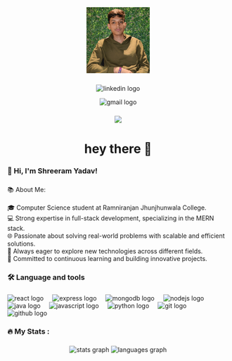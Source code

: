 <div align="center">
  <img height="150" src="pic_crop_copy1.gif" />
</div>

###

<div align="center">
  <!-- LinkedIn Badge with onclick -->
  <img 
    src="https://img.shields.io/static/v1?message=LinkedIn&logo=linkedin&label=&color=0077B5&logoColor=white&labelColor=&style=for-the-badge" 
    height="25" 
    alt="linkedin logo" 
    onclick="openLink('https://www.linkedin.com/in/shreeram-yadav-446431271')" 
    style="cursor: pointer;"
  />
  
  <!-- Gmail Badge with onclick -->
  <img 
    src="https://img.shields.io/static/v1?message=Gmail&logo=gmail&label=&color=D14836&logoColor=white&labelColor=&style=for-the-badge" 
    height="25" 
    alt="gmail logo" 
    onclick="openLink('mailto:yadavshreeram147@gmail.com')" 
    style="cursor: pointer;"
  />
  
</div>

###

<div align="center">
  <img src="https://visitor-badge.laobi.icu/badge?page_id=shreeram2011.shreeram2011&" />
</div>

###

<h1 align="center">hey there 👋</h1>

###

<h3 align="left">👋 Hi, I'm Shreeram Yadav!</h3>

###

<p align="left">📚 About Me:<br><br>🎓 Computer Science student at Ramniranjan Jhunjhunwala College.<br>💻 Strong expertise in full-stack development, specializing in the MERN stack.<br>🌐 Passionate about solving real-world problems with scalable and efficient solutions.<br>🌱 Always eager to explore new technologies across different fields.<br>🚀 Committed to continuous learning and building innovative projects.</p>

###

<h3 align="left">🛠 Language and tools</h3>

###

<div align="left">
  <img src="https://cdn.jsdelivr.net/gh/devicons/devicon/icons/react/react-original.svg" height="40" alt="react logo" />
  <img width="12" />
  <img src="https://cdn.jsdelivr.net/gh/devicons/devicon/icons/express/express-original.svg" height="40" alt="express logo" />
  <img width="12" />
  <img src="https://cdn.jsdelivr.net/gh/devicons/devicon/icons/mongodb/mongodb-original.svg" height="40" alt="mongodb logo" />
  <img width="12" />
  <img src="https://cdn.jsdelivr.net/gh/devicons/devicon/icons/nodejs/nodejs-original.svg" height="40" alt="nodejs logo" />
  <img width="12" />
  <img src="https://cdn.jsdelivr.net/gh/devicons/devicon/icons/java/java-original.svg" height="40" alt="java logo" />
  <img width="12" />
  <img src="https://cdn.jsdelivr.net/gh/devicons/devicon/icons/javascript/javascript-original.svg" height="40" alt="javascript logo" />
  <img width="12" />
  <img src="https://cdn.jsdelivr.net/gh/devicons/devicon/icons/python/python-original.svg" height="40" alt="python logo" />
  <img width="12" />
  <img src="https://cdn.jsdelivr.net/gh/devicons/devicon/icons/git/git-original.svg" height="40" alt="git logo" />
  <img width="12" />
  <img src="https://cdn.jsdelivr.net/gh/devicons/devicon/icons/github/github-original.svg" height="40" alt="github logo" />
</div>

###

<h3 align="left">🔥 My Stats :</h3>

###

<div align="center">
  <img src="https://github-readme-stats.vercel.app/api?username=shreeram2011&hide_title=false&hide_rank=false&show_icons=true&include_all_commits=true&count_private=true&disable_animations=false&theme=dracula&locale=en&hide_border=false&order=1" height="250" alt="stats graph" />
  <img src="https://github-readme-stats.vercel.app/api/top-langs?username=shreeram2011&locale=en&hide_title=false&layout=compact&card_width=320&langs_count=5&theme=dracula&hide_border=false&order=2" height="150" alt="languages graph" />
</div>

###

<script>
  function openLink(url) {
    window.open(url, '_blank');
  }
</script>
